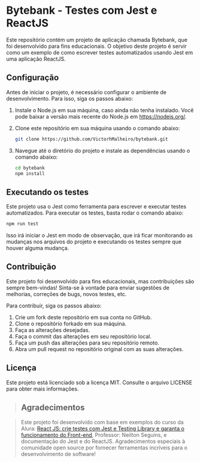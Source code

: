 # Bytebank - Testes com Jest e ReactJS

Este repositório contém um projeto de aplicação chamada Bytebank, que foi desenvolvido para fins educacionais. O objetivo deste projeto é servir como um exemplo de como escrever testes automatizados usando Jest em uma aplicação ReactJS.

## Configuração

Antes de iniciar o projeto, é necessário configurar o ambiente de desenvolvimento. Para isso, siga os passos abaixo:

1. Instale o Node.js em sua máquina, caso ainda não tenha instalado. Você pode baixar a versão mais recente do Node.js em https://nodejs.org/.

2. Clone este repositório em sua máquina usando o comando abaixo:
   ```bash
   git clone https://github.com/VictorhMalheiro/bytebank.git
   ```
3. Navegue até o diretório do projeto e instale as dependências usando o comando abaixo:

   ```bash
   cd bytebank
   npm install
   ```

## Executando os testes

Este projeto usa o Jest como ferramenta para escrever e executar testes automatizados. Para executar os testes, basta rodar o comando abaixo:

```bash
npm run test
```

Isso irá iniciar o Jest em modo de observação, que irá ficar monitorando as mudanças nos arquivos do projeto e executando os testes sempre que houver alguma mudança.

## Contribuição

Este projeto foi desenvolvido para fins educacionais, mas contribuições são sempre bem-vindas! Sinta-se à vontade para enviar sugestões de melhorias, correções de bugs, novos testes, etc.

Para contribuir, siga os passos abaixo:

1. Crie um fork deste repositório em sua conta no GitHub.
2. Clone o repositório forkado em sua máquina.
3. Faça as alterações desejadas.
4. Faça o commit das alterações em seu repositório local.
5. Faça um push das alterações para seu repositório remoto.
6. Abra um pull request no repositório original com as suas alterações.

## Licença

Este projeto está licenciado sob a licença MIT. Consulte o arquivo LICENSE para obter mais informações.

> ## Agradecimentos

> Este projeto foi desenvolvido com base em exemplos do curso da Alura: [React JS: crie testes com Jest e Testing Library e garanta o funcionamento do Front-end](https://cursos.alura.com.br/course/react-js-testes-automatizados-front-end/), Professor: Neilton Seguins, e documentação do Jest e do ReactJS. Agradecimentos especiais à comunidade open source por fornecer ferramentas incríveis para o desenvolvimento de software!
